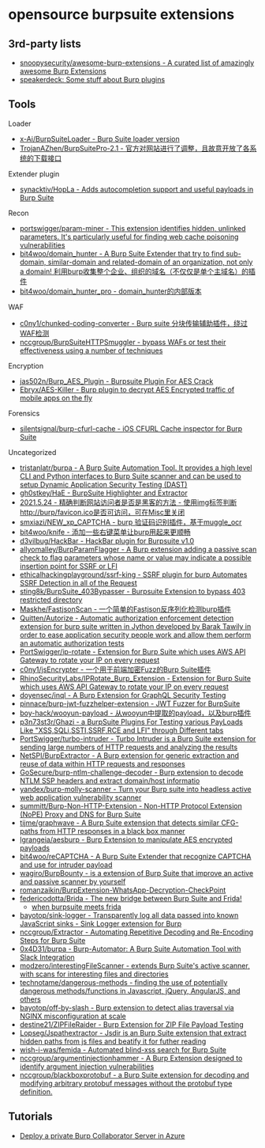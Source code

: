 # opensource burpsuite extensions

## 3rd-party lists

* [snoopysecurity/awesome-burp-extensions - A curated list of amazingly awesome Burp Extensions](https://github.com/snoopysecurity/awesome-burp-extensions)
* [speakerdeck: Some stuff about Burp plugins](https://speakerdeck.com/ttffdd/some-stuff-about-burp-plugins)

## Tools

Loader

* [x-Ai/BurpSuiteLoader - Burp Suite loader version](https://github.com/x-Ai/BurpSuiteLoader)
* [TrojanAZhen/BurpSuitePro-2.1 - 官方对网站进行了调整，且故意开放了各系统的下载接口](https://github.com/TrojanAZhen/BurpSuitePro-2.1)

Extender plugin

* [synacktiv/HopLa - Adds autocompletion support and useful payloads in Burp Suite](https://github.com/synacktiv/HopLa)

Recon

* [portswigger/param-miner - This extension identifies hidden, unlinked parameters. It's particularly useful for finding web cache poisoning vulnerabilities](https://github.com/portswigger/param-miner)
* [bit4woo/domain_hunter - A Burp Suite Extender that try to find sub-domain, similar-domain and related-domain of an organization, not only a domain! 利用burp收集整个企业、组织的域名（不仅仅是单个主域名）的插件](https://github.com/bit4woo/domain_hunter)
* [bit4woo/domain_hunter_pro - domain_hunter的内部版本](https://github.com/bit4woo/domain_hunter_pro)

WAF

* [c0ny1/chunked-coding-converter - Burp suite 分块传输辅助插件，绕过WAF检测](https://github.com/c0ny1/chunked-coding-converter)
* [nccgroup/BurpSuiteHTTPSmuggler - bypass WAFs or test their effectiveness using a number of techniques](https://github.com/nccgroup/BurpSuiteHTTPSmuggler)

Encryption

* [jas502n/Burp_AES_Plugin - Burpsuite Plugin For AES Crack](https://github.com/jas502n/Burp_AES_Plugin)
* [Ebryx/AES-Killer - Burp plugin to decrypt AES Encrypted traffic of mobile apps on the fly](https://github.com/Ebryx/AES-Killer)

Forensics

* [silentsignal/burp-cfurl-cache - iOS CFURL Cache inspector for Burp Suite](https://github.com/silentsignal/burp-cfurl-cache)

Uncategorized

* [tristanlatr/burpa - A Burp Suite Automation Tool. It provides a high level CLI and Python interfaces to Burp Suite scanner and can be used to setup Dynamic Application Security Testing (DAST)](https://github.com/tristanlatr/burpa)
* [gh0stkey/HaE - BurpSuite Highlighter and Extractor](https://github.com/gh0stkey/HaE)
* [2021.5.24 - 精确判断网站访问者是否是黑客的方法 - 使用img标签判断http://burp/favicon.ico是否可访问，可在Misc里关闭](https://mp.weixin.qq.com/s/V0WdN9CMrTqo6qInuwyR6g)
* [smxiazi/NEW_xp_CAPTCHA - burp 验证码识别插件，基于muggle_ocr](https://github.com/smxiazi/NEW_xp_CAPTCHA)
* [bit4woo/knife - 添加一些右键菜单让burp用起来更顺畅](https://github.com/bit4woo/knife)
* [d3vilbug/HackBar - HackBar plugin for Burpsuite v1.0](https://github.com/d3vilbug/HackBar)
* [allyomalley/BurpParamFlagger - A Burp extension adding a passive scan check to flag parameters whose name or value may indicate a possible insertion point for SSRF or LFI](https://github.com/allyomalley/BurpParamFlagger)
* [ethicalhackingplayground/ssrf-king - SSRF plugin for burp Automates SSRF Detection in all of the Request](https://github.com/ethicalhackingplayground/ssrf-king)
* [sting8k/BurpSuite_403Bypasser - Burpsuite Extension to bypass 403 restricted directory](https://github.com/sting8k/BurpSuite_403Bypasser)
* [Maskhe/FastjsonScan - 一个简单的Fastjson反序列化检测burp插件](https://github.com/Maskhe/FastjsonScan)
* [Quitten/Autorize - Automatic authorization enforcement detection extension for burp suite written in Jython developed by Barak Tawily in order to ease application security people work and allow them perform an automatic authorization tests](https://github.com/Quitten/Autorize)
* [PortSwigger/ip-rotate - Extension for Burp Suite which uses AWS API Gateway to rotate your IP on every request](https://github.com/PortSwigger/ip-rotate)
* [c0ny1/jsEncrypter - 一个用于前端加密Fuzz的Burp Suite插件](https://github.com/c0ny1/jsEncrypter)
* [RhinoSecurityLabs/IPRotate_Burp_Extension - Extension for Burp Suite which uses AWS API Gateway to rotate your IP on every request](https://github.com/RhinoSecurityLabs/IPRotate_Burp_Extension)
* [doyensec/inql - A Burp Extension for GraphQL Security Testing](https://github.com/doyensec/inql)
* [pinnace/burp-jwt-fuzzhelper-extension - JWT Fuzzer for BurpSuite](https://github.com/pinnace/burp-jwt-fuzzhelper-extension)
* [boy-hack/wooyun-payload - 从wooyun中提取的payload，以及burp插件](https://github.com/boy-hack/wooyun-payload)
* [p3n73st3r/Ghazi - a BurpSuite Plugins For Testing various PayLoads Like "XSS,SQLi,SSTI,SSRF,RCE and LFI" through Different tabs](https://github.com/p3n73st3r/Ghazi)
* [PortSwigger/turbo-intruder - Turbo Intruder is a Burp Suite extension for sending large numbers of HTTP requests and analyzing the results](https://github.com/PortSwigger/turbo-intruder)
* [NetSPI/BurpExtractor - A Burp extension for generic extraction and reuse of data within HTTP requests and responses](https://github.com/NetSPI/BurpExtractor)
* [GoSecure/burp-ntlm-challenge-decoder - Burp extension to decode NTLM SSP headers and extract domain/host informatio](https://github.com/GoSecure/burp-ntlm-challenge-decoder)
* [yandex/burp-molly-scanner - Turn your Burp suite into headless active web application vulnerability scanner](https://github.com/yandex/burp-molly-scanner)
* [summitt/Burp-Non-HTTP-Extension - Non-HTTP Protocol Extension (NoPE) Proxy and DNS for Burp Suite](https://github.com/summitt/Burp-Non-HTTP-Extension)
* [tijme/graphwave - A Burp Suite extension that detects similar CFG-paths from HTTP responses in a black box manner](https://github.com/tijme/graphwave)
* [lgrangeia/aesburp - Burp Extension to manipulate AES encrypted payloads](https://github.com/lgrangeia/aesburp)
* [bit4woo/reCAPTCHA - A Burp Suite Extender that recognize CAPTCHA and use for intruder payload](https://github.com/bit4woo/reCAPTCHA)
* [wagiro/BurpBounty - is a extension of Burp Suite that improve an active and passive scanner by yourself](https://github.com/wagiro/BurpBounty)
* [romanzaikin/BurpExtension-WhatsApp-Decryption-CheckPoint](https://github.com/romanzaikin/BurpExtension-WhatsApp-Decryption-CheckPoint)
* [federicodotta/Brida - The new bridge between Burp Suite and Frida!](https://github.com/federicodotta/Brida)
  * [when burpsuite meets frida](https://conference.hitb.org/hitbsecconf2018ams/materials/D1T1%20-%20Federico%20Dotta%20and%20Piergiovanni%20Cipolloni%20-%20Brida%20When%20Burp%20Suite%20Meets%20Frida.pdf)
* [bayotop/sink-logger - Transparently log all data passed into known JavaScript sinks - Sink Logger extension for Burp](https://github.com/bayotop/sink-logger)
* [nccgroup/Extractor - Automating Repetitive Decoding and Re-Encoding Steps for Burp Suite](https://github.com/nccgroup/Extractor)
* [0x4D31/burpa - Burp-Automator: A Burp Suite Automation Tool with Slack Integration](https://github.com/0x4D31/burpa)
* [modzero/interestingFileScanner - extends Burp Suite's active scanner, with scans for interesting files and directories](https://github.com/modzero/interestingFileScanner)
* [technotame/dangerous-methods - finding the use of potentially dangerous methods/functions in Javascript, jQuery, AngularJS, and others](https://gitlab.com/technotame/dangerous-methods)
* [bayotop/off-by-slash - Burp extension to detect alias traversal via NGINX misconfiguration at scale](https://github.com/bayotop/off-by-slash)
* [destine21/ZIPFileRaider - Burp Extension for ZIP File Payload Testing](https://github.com/destine21/ZIPFileRaider)
* [Lopseg/Jspathextractor - Jsdir is an Burp Suite extension that extract hidden paths from js files and beatify it for futher reading](https://github.com/Lopseg/Jspathextractor)
* [wish-i-was/femida - Automated blind-xss search for Burp Suite](https://github.com/wish-i-was/femida)
* [nccgroup/argumentinjectionhammer - A Burp Extension designed to identify argument injection vulnerabilities](https://github.com/nccgroup/argumentinjectionhammer)
* [nccgroup/blackboxprotobuf - a Burp Suite extension for decoding and modifying arbitrary protobuf messages without the protobuf type definition.](https://github.com/nccgroup/blackboxprotobuf)

## Tutorials

* [Deploy a private Burp Collaborator Server in Azure](https://medium.com/bugbountywriteup/deploy-a-private-burp-collaborator-server-in-azure-f0d932ae1d70)

